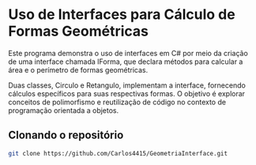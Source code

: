 # Uso de Interfaces para Cálculo de Formas Geométricas

Este programa demonstra o uso de interfaces em C# por meio da criação de uma interface chamada IForma, que declara métodos para calcular a área e o perímetro de formas geométricas.

Duas classes, Circulo e Retangulo, implementam a interface, fornecendo cálculos específicos para suas respectivas formas. O objetivo é explorar conceitos de polimorfismo e reutilização de código no contexto de programação orientada a objetos.

## Clonando o repositório

```bash
git clone https://github.com/Carlos4415/GeometriaInterface.git